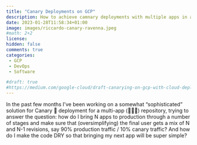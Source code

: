 ```yaml
---
title: "Canary Deployments on GCP"
description: How to achieve camnary deployments with multiple apps in a single repo.
date: 2023-01-28T11:58:34+01:00
image: images/riccardo-canary-ravenna.jpeg
#math: 2+2
license:
hidden: false
comments: true
categories:
 - GCP
 - DevOps
 - Software

#draft: true
#https://medium.com/google-cloud/draft-canarying-on-gcp-with-cloud-deploy-91b3e4d0ee9a
---
```


In the past few months I’ve been working on a somewhat “sophisticated” solution for Canary 🐤 deployment for a multi-app (💎🐍️🧊) repository, trying to answer the question: how do I bring N apps to production through a number of stages and make sure that (oversimplifying) the final user gets a mix of N and N-1 revisions, say 90% production traffic / 10% canary traffic? And how do I make the code DRY so that bringing my next app will be super simple?
